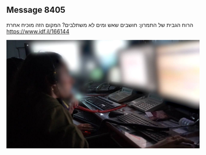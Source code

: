## Message 8405

הרוח הגבית של התמרון:
חושבים שאש ומים לא משתלבים? המקום הזה מוכיח אחרת
https://www.idf.il/166144

![Photo](8405/8405_photo.jpg)
